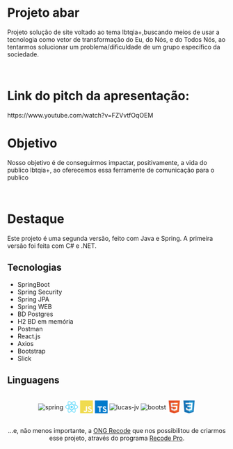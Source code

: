 <h1>Projeto abar</h1>
</hr>
<p>Projeto solução de site voltado ao tema lbtqia+,buscando meios de usar a tecnologia como vetor de transformação do Eu, do Nós, e do Todos Nós, ao tentarmos solucionar um problema/dificuldade de um grupo específico da sociedade.</p>
</br>

<h1>Link do pitch da apresentação:</h1>
https://www.youtube.com/watch?v=FZVvtfOqOEM
<h1>Objetivo</h1>
</hr>
<p>Nosso objetivo é de conseguirmos impactar, positivamente, a vida do publico lbtqia+, ao oferecemos essa ferramente de comunicação para o publico </p>
</br>
<h1>Destaque</h1>
</hr>
<p>Este projeto é uma segunda versão, feito com Java e Spring. A primeira versão foi feita com C# e .NET.</p>

## Tecnologias
- SpringBoot 
- Spring Security
- Spring JPA
- Spring WEB
- BD Postgres
- H2 BD em memória
- Postman
- React.js
- Axios
- Bootstrap
- Slick
 
 ## Linguagens
<div  align="center"><br>
  <img align="center" alt="spring" height="30" width="30" src="https://cdn.jsdelivr.net/gh/devicons/devicon/icons/spring/spring-original.svg" />
  <img align="center" alt="React" height="30" width="30" src="https://raw.githubusercontent.com/devicons/devicon/master/icons/react/react-original.svg">
  <img align="center" alt="Js" height="30" width="30" src="https://raw.githubusercontent.com/devicons/devicon/master/icons/javascript/javascript-plain.svg">
  <img align="center" alt="Ts" height="30" width="30" src="https://raw.githubusercontent.com/devicons/devicon/master/icons/typescript/typescript-plain.svg">
  <img align="center" alt="lucas-jv" height="30" width="30" src="https://cdn.jsdelivr.net/gh/devicons/devicon/icons/java/java-original-wordmark.svg" />
  <img align="center" alt="bootst" height="30" width="30" src="https://cdn.jsdelivr.net/gh/devicons/devicon/icons/bootstrap/bootstrap-original.svg" />
  <img align="center" alt="HTML" height="30" width="30" src="https://raw.githubusercontent.com/devicons/devicon/master/icons/html5/html5-original.svg">
  <img align="center" alt="CSS" height="30" width="30" src="https://raw.githubusercontent.com/devicons/devicon/master/icons/css3/css3-original.svg">
<div><br/>


...e, não menos importante, a [ONG Recode](https://www.recode.org.br/) que nos possibilitou de criarmos esse projeto, através do programa [Recode Pro](https://www.recodepro.org.br/).
